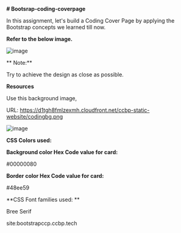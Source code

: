 **# Bootsrap-coding-coverpage**


 In this assignment, let's build a Coding Cover Page by applying the Bootstrap concepts we learned till now.




**Refer to the below image.**


![image](https://github.com/P-Joel-Prakash/Bootsrap-coding-coverpage/assets/135586760/e399299b-c11a-4396-a56b-4557da4768b2)


**
Note:**

Try to achieve the design as close as possible.

**Resources**

Use this background image,



URL: https://d1tgh8fmlzexmh.cloudfront.net/ccbp-static-website/codingbg.png


 ![image](https://github.com/P-Joel-Prakash/Bootsrap-coding-coverpage/assets/135586760/46e81cb5-d733-4ba8-8b91-6eaff2bee035)




**CSS Colors used:**

**Background color Hex Code value for card:**

#00000080

**Border color Hex Code value for card:**

#48ee59


**CSS Font families used:
**

Bree Serif



site:bootstrapccp.ccbp.tech
